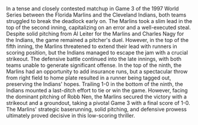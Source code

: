 In a tense and closely contested matchup in Game 3 of the 1997 World Series between the Florida Marlins and the
Cleveland Indians, both teams struggled to break the deadlock early on. The Marlins took a slim lead in the top of
the second inning, capitalizing on an error and a well-executed steal. Despite solid pitching from Al Leiter for
the Marlins and Charles Nagy for the Indians, the game remained a pitcher's duel. However, in the top of the fifth
inning, the Marlins threatened to extend their lead with runners in scoring position, but the Indians managed to
escape the jam with a crucial strikeout. The defensive battle continued into the late innings, with both teams
unable to generate significant offense. In the top of the ninth, the Marlins had an opportunity to add insurance
runs, but a spectacular throw from right field to home plate resulted in a runner being tagged out, preserving the
Indians' hopes. Trailing 1-0 in the bottom of the ninth, the Indians mounted a last-ditch effort to tie or win the
game. However, facing the dominant pitching of Robb Nen, the Marlins secured the victory with a strikeout and a
groundout, taking a pivotal Game 3 with a final score of 1-0. The Marlins' strategic baserunning, solid pitching,
and defensive prowess ultimately proved decisive in this low-scoring thriller.

